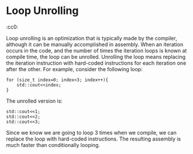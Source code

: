 # Loop Unrolling
:cc0:

Loop unrolling is an optimization that is typically made by the compiler, although it can be manually accomplished in assembly. When an iteration occurs in the code, and the number of times the iteration loops is known at compile time, the loop can be unrolled. Unrolling the loop means replacing the iteration instruction with hard-coded instructions for each iteration one after the other. For example, consider the following loop:
```
for (size_t index=0; index<3; index++){
	std::cout<<index;
}
```

The unrolled version is:
```
std::cout<<1;
std::cout<<2;
std::cout<<3;
```

Since we know we are going to loop 3 times when we compile, we can replace the loop with hard-coded instructions. The resulting assembly is much faster than conditionally looping. 
